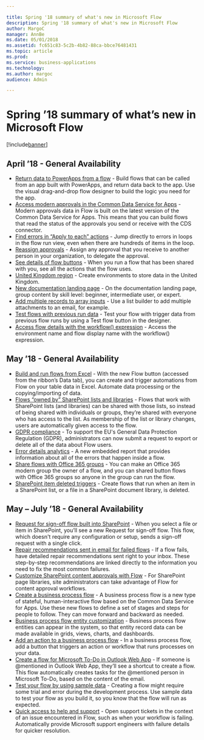 ```yaml
---

title: Spring '18 summary of what's new in Microsoft Flow
description: Spring '18 summary of what's new in Microsoft Flow
author: MargoC
manager: AnnBe
ms.date: 05/01/2018
ms.assetid: fc651c83-5c2b-4b82-88ca-bbce76481431
ms.topic: article
ms.prod: 
ms.service: business-applications
ms.technology: 
ms.author: margoc
audience: Admin

---
```

# Spring ’18 summary of what’s new in Microsoft Flow




[!include[banner](../../includes/banner.md)]

## April ’18 - General Availability

- [Return data to PowerApps from a flow](return-data-powerapps.md) - Build flows that can be called from an app built with PowerApps, and return data back to the app. Use the visual drag-and-drop flow designer to build the logic you need for the app.
- [Access modern approvals in the Common Data Service for Apps](access-modern-approvals-common-data-service-apps.md) - Modern approvals data in Flow is built on the latest version of the Common Data Service for Apps. This means that you can build flows that read the status of the approvals you send or receive with the CDS connector.
- [Find errors in “Apply to each” actions](find-errors-apply-each.md) - Jump directly to errors in loops in the flow run view, even when there are hundreds of items in the loop.
- [Reassign approvals](approval-reassignment.md) - Assign any approval that you receive to another person in your organization, to delegate the approval.
- [See details of flow buttons](see-details-flow.md) - When you run a flow that has been shared with you, see all the actions that the flow uses.
- [United Kingdom region](united-kingdom-region.md) - Create environments to store data in the United Kingdom.
- [New documentation landing page](new-documentation-landing-page.md) - On the documentation landing page, group content by skill level: beginner, intermediate user, or expert.
- [Add multiple records to array inputs](add-multiple-records-array-inputs.md) - Use a list builder to add multiple attachments to an email, for example.
- [Test flows with previous run data](test-flows-previous-run-data.md) - Test your flow with trigger data from previous flow runs by using a Test flow button in the designer.
- [Access flow details with the workflow() expression](access-flow-details-workflow-expression.md) - Access the environment name and flow display name with the workflow() expression.

## May ’18 - General Availability

- [Build and run flows from Excel](build-run-flows-excel.md) - With the new Flow button (accessed from the ribbon’s Data tab), you can create and trigger automations from Flow on your table data in Excel. Automate data processing or the copying/importing of data.
- [Flows “owned by” SharePoint lists and libraries](sharepoint-lists-libraries.md) - Flows that work with SharePoint lists (and libraries) can be shared with those lists, so instead of being shared with individuals or groups, they’re shared with everyone who has access to the list. As membership of the list or library changes, users are automatically given access to the flow.
- [GDPR compliance](gdpr-compliance.md) - To support the EU's General Data Protection Regulation (GDPR), administrators can now submit a request to export or delete all of the data about Flow users.
- [Error details analytics](error-details-analytics.md) - A new embedded report that provides information about all of the errors that happen inside a flow.
- [Share flows with Office 365 groups](share-with-o365-groups.md) - You can make an Office 365 modern group the owner of a flow, and you can shared button flows with Office 365 groups so anyone in the group can run the flow.
- [SharePoint item deleted triggers](item-deleted-trigger.md) - Create flows that run when an item in a SharePoint list, or a file in a SharePoint document library, is deleted.


## May – July ’18 - General Availability

- [Request for sign-off flow built into SharePoint](request-sign-off-flow-built-into-sharepoint.md) - When you select a file or item in SharePoint, you’ll see a new Request for sign-off flow. This flow, which doesn't require any configuration or setup, sends a sign-off request with a single click.
- [Repair recommendations sent in email for failed flows](repair-recommendations-sent-email-failed-flows.md) - If a flow fails, have detailed repair recommendations sent right to your inbox. These step-by-step recommendations are linked directly to the information you need to fix the most common failures.
- [Customize SharePoint content approvals with Flow](customize-sharepoint-content-approvals-flow.md) - For SharePoint page libraries, site administrators can take advantage of Flow for content approval workflows.
- [Create a business process flow](create-business-process-flow.md) - A business process flow is a new type of stateful, human-interactive flow based on the Common Data Service for Apps. Use these new flows to define a set of stages and steps for people to follow. They can move forward and backward as needed.
- [Business process flow entity customization](business-process-flow-entity-customization.md) - Business process flow entities can appear in the system, so that entity record data can be made available in grids, views, charts, and dashboards.
- [Add an action to a business process flow](add-action-business-process-flow.md) - In a business process flow, add a button that triggers an action or workflow that runs processes on your data.
- [Create a flow for Microsoft To-Do in Outlook Web App](create-flow-do-outlook-web-app.md) - If someone is \@mentioned in Outlook Web App, they’ll see a shortcut to create a flow. This flow automatically creates tasks for the \@mentioned person in Microsoft To-Do, based on the content of the email.
- [Test your flow by using sample data](test-flow-using-sample-data.md) - Creating a flow might require some trial and error during the development process. Use sample data to test your flow as you build it, so you know that the flow will run as expected.
- [Quick access to help and support](quick-access-help-support.md) - Open support tickets in the context of an issue encountered in Flow, such as when your workflow is failing. Automatically provide Microsoft support engineers with failure details for quicker resolution.
